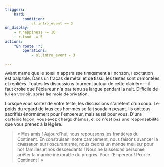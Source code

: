 ```yaml
---
triggers:
    hard:
        condition:
            sl.intro_event == 2
on_display:
    - r.happiness += 10
    - r.food -= 5
actions:
    "En route !":
        operations:
            - sl.intro_event = 3

---
```


Avant même que le soleil n'apparaîsse timidement à l'horizon, l'excitation est palpable. Dans un fracas de métal et de tissu, les tentes sont démontées et repliées. Toutes les discussions tournent autour de cette clairière -- il faut croire que l'éclaireur n'a pas tenu sa langue pendant la nuit. Difficile de lui en vouloir, après les mois de privation.

Lorsque vous sortez de votre tente, les discussions s'arrêtent d'un coup. Le poids du regard de tous ces hommes se fait soudain pesant. Ils ont tous sacrifiés énormément pour l'empereur, mais aussi pour vous. D'une certaine façon, vous avez charge d'âmes, et ce n'est pas une responsabilité que vous prenez à la légère.

> « Mes amis ! Aujourd'hui, nous repoussons les frontières du Continent. En construisant notre campement, nous faisons avancer la civilisation sur l'oscurantisme, nous créons un monde meilleur pour nos familles et nos descendants ! Nous ne laisserons personne arrêter la marche inexorable du progrès. Pour l'Empereur ! Pour le Continent ! »


